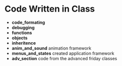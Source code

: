 # Code Written in Class

 * **code_formating** 
 * **debugging** 
 * **functions**
 * **objects**
 * **inheritence**
 * **anim_and_sound** animation framework
 * **menus_and_states** created application framework 
 * **adv_section** code from the advanced friday classes
